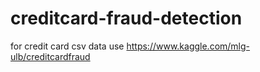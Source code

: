 # creditcard-fraud-detection
for credit card csv data
use https://www.kaggle.com/mlg-ulb/creditcardfraud
